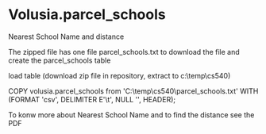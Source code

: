 # Volusia.parcel_schools 
Nearest School Name and distance 

The zipped file has one file parcel_schools.txt to download the file and create the parcel_schools table

load table (download zip file in repository, extract to c:\temp\cs540) 

COPY volusia.parcel_schools from 'C:\temp\cs540\parcel_schools.txt' WITH (FORMAT 'csv', DELIMITER E'\t', NULL '', HEADER);

To konw more about Nearest School Name and to find the distance see the PDF



